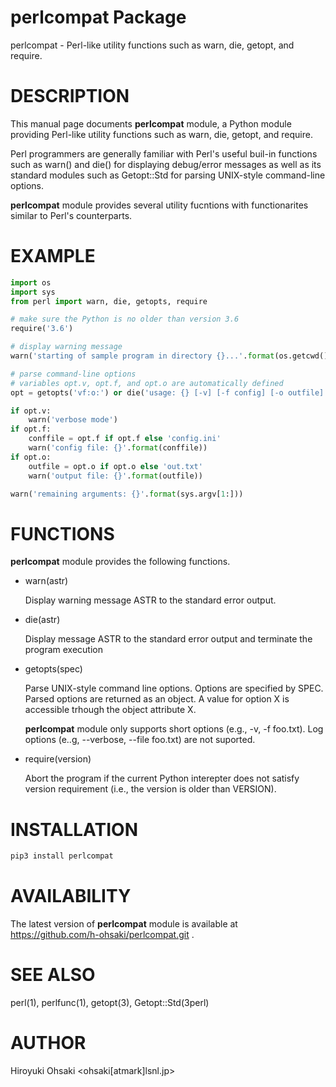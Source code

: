 # perlcompat Package

perlcompat - Perl-like utility functions such as warn, die, getopt, and require.

# DESCRIPTION

This manual page documents **perlcompat** module, a Python module providing
Perl-like utility functions such as warn, die, getopt, and require.

Perl programmers are generally familiar with Perl's useful buil-in functions
such as warn() and die() for displaying debug/error messages as well as its
standard modules such as Getopt::Std for parsing UNIX-style command-line
options.

**perlcompat** module provides several utility fucntions with functionarites
similar to Perl's counterparts.

# EXAMPLE

```python
import os
import sys
from perl import warn, die, getopts, require

# make sure the Python is no older than version 3.6
require('3.6')

# display warning message
warn('starting of sample program in directory {}...'.format(os.getcwd()))

# parse command-line options
# variables opt.v, opt.f, and opt.o are automatically defined
opt = getopts('vf:o:') or die('usage: {} [-v] [-f config] [-o outfile]'.format(sys.argv[0]))

if opt.v:
    warn('verbose mode')
if opt.f:
    conffile = opt.f if opt.f else 'config.ini'
    warn('config file: {}'.format(conffile))
if opt.o:
    outfile = opt.o if opt.o else 'out.txt'
    warn('output file: {}'.format(outfile))

warn('remaining arguments: {}'.format(sys.argv[1:]))
```

# FUNCTIONS

**perlcompat** module provides the following functions.

- warn(astr)

  Display warning message ASTR to the standard error output.

- die(astr)

  Display message ASTR to the standard error output and terminate the program
  execution

- getopts(spec)

  Parse UNIX-style command line options.  Options are specified by SPEC.
  Parsed options are returned as an object.  A value for option X is
  accessible trhough the object attribute X.

  **perlcompat** module only supports short options (e.g., -v, -f foo.txt).
  Log options (e..g, --verbose, --file foo.txt) are not suported.

- require(version)

  Abort the program if the current Python interepter does not satisfy version
  requirement (i.e., the version is older than VERSION).

# INSTALLATION

```python
pip3 install perlcompat
```

# AVAILABILITY

The latest version of **perlcompat** module is available at
https://github.com/h-ohsaki/perlcompat.git .

# SEE ALSO

perl(1), perlfunc(1), getopt(3), Getopt::Std(3perl)

# AUTHOR

Hiroyuki Ohsaki <ohsaki[atmark]lsnl.jp>

